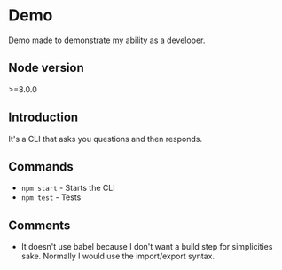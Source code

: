 # Demo

Demo made to demonstrate my ability as a developer.

## Node version

\>=8.0.0

## Introduction

It's a CLI that asks you questions and then responds.

## Commands

- `npm start` - Starts the CLI
- `npm test`  - Tests

## Comments

- It doesn't use babel because I don't want a build step for simplicities sake. Normally I would use the import/export syntax.
